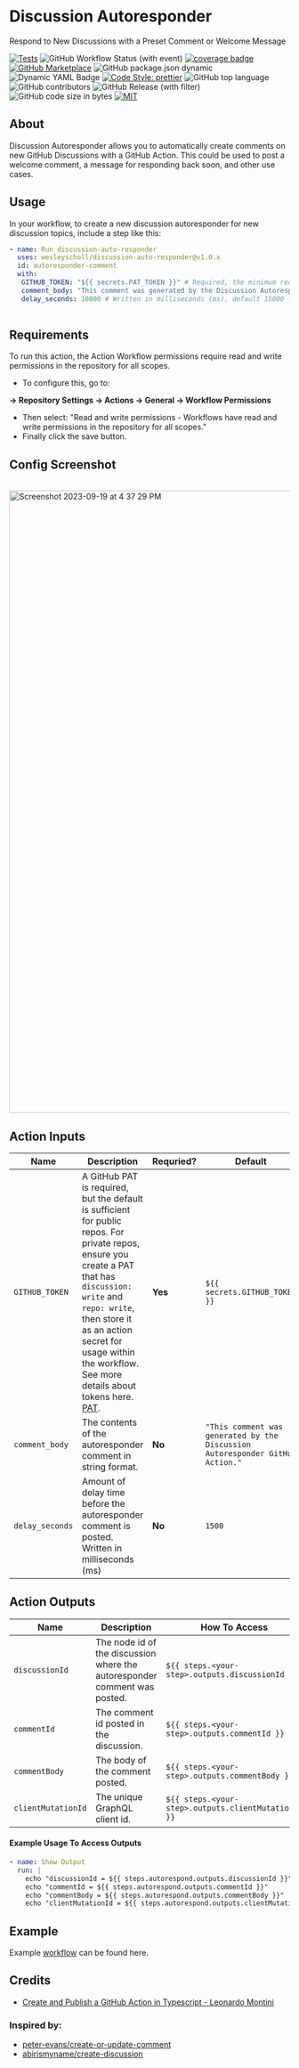 # Discussion Autoresponder

Respond to New Discussions with a Preset Comment or Welcome Message

[![Tests](https://img.shields.io/badge/tests-passing-gree.svg?logo=typescript&colorA=24292e&logoColor=white)](https://github.com/wesleyscholl/discussion-auto-responder/blob/main/src/__tests__/index.test.ts)  ![GitHub Workflow Status (with event)](https://img.shields.io/github/actions/workflow/status/wesleyscholl/discussion-auto-responder/.github%2Fworkflows%2Fnode.js.yml?colorA=24292e&logo=github)  [![coverage badge](https://img.shields.io/endpoint?url=https://gist.githubusercontent.com/wesleyscholl/10f0b77400703c4a65f38434106adf2d/raw/aee6dc5c13c440ca5606fa0081512251a01e9ffd/discussion-auto-responder__heads_main.json?&colorA=24292e&label=test%20coverage)](https://gist.github.com/wesleyscholl/10f0b77400703c4a65f38434106adf2d)  [![GitHub Marketplace](https://img.shields.io/badge/marketplace-Discussion%20Auto%20Responder-blue.svg?colorA=24292e&colorB=7F00FF&style=flat&longCache=true&logo=githubactions&logoColor=white)](https://github.com/marketplace/actions/discussion-auto-responder) ![GitHub package.json dynamic](https://img.shields.io/github/package-json/name/wesleyscholl/discussion-auto-responder?colorA=24292e&colorB=7F00FF&logo=github) ![Dynamic YAML Badge](https://img.shields.io/badge/dynamic/yaml?url=https%3A%2F%2Fraw.githubusercontent.com%2Fwesleyscholl%2Fdiscussion-auto-responder%2Fmain%2F.github%2Fworkflows%2Frespond.yml&query=%24.jobs.autorespond.name&colorA=24292e&colorB=7F00FF&logo=yaml&label=description) [![Code Style: prettier](https://img.shields.io/badge/code_style-prettier-ff69b4.svg?logo=prettier&colorA=24292e&logoColor=white&colorB=7F00FF)](https://github.com/prettier/prettier) ![GitHub top language](https://img.shields.io/github/languages/top/wesleyscholl/discussion-auto-responder?colorA=24292e&colorB=7F00FF&logo=typescript&logoColor=white) ![GitHub contributors](https://img.shields.io/github/contributors/wesleyscholl/discussion-auto-responder?colorA=24292e&colorB=7F00FF&logo=github&logoColor=white) ![GitHub Release (with filter)](https://img.shields.io/github/v/release/wesleyscholl/discussion-auto-responder?colorA=24292e&colorB=7F00FF&logo=github)  ![GitHub code size in bytes](https://img.shields.io/github/languages/code-size/wesleyscholl/discussion-auto-responder?colorA=24292e&colorB=7F00FF&logo=github) [![MIT](https://img.shields.io/badge/license-MIT-blue?colorA=24292e&colorB=7F00FF&logo=github)](https://raw.githubusercontent.com/wesleyscholl/discussion-auto-responder/main/LICENSE)








## About

Discussion Autoresponder allows you to automatically create comments on new GitHub Discussions with a GitHub Action. This could be used to post a welcome comment, a message for responding back soon, and other use cases. 


## Usage

In your workflow, to create a new discussion autoresponder for new discussion topics, include a step like this:


```yaml
- name: Run discussion-auto-responder
  uses: wesleyscholl/discussion-auto-responder@v1.0.x
  id: autoresponder-comment
  with:
   GITHUB_TOKEN: "${{ secrets.PAT_TOKEN }}" # Required, the minimum required: "${{ secrets.GITHUB_TOKEN }}"  
   comment_body: "This comment was generated by the Discussion Autoresponder GitHub Action." # Also optional, this is the default message.
   delay_seconds: 10000 # Written in milliseconds (ms), default 15000 -> 15 seconds.        
       
```


## Requirements

To run this action, the Action Workflow permissions require read and write permissions in the repository for all scopes. 

- To configure this, go to:

**-> Repository Settings
-> Actions
-> General
-> Workflow Permissions**

- Then select: "Read and write permissions - Workflows have read and write permissions in the repository for all scopes."
- Finally click the save button.


## Config Screenshot
<br>
<img width="1118" alt="Screenshot 2023-09-19 at 4 37 29 PM" src="https://github.com/wesleyscholl/discussion-auto-responder/assets/128409641/5fd335d8-e57c-4482-952c-210009a5508a">


## Action Inputs

| Name | Description | Requried? | Default |
| --- | --- | --- | --- |
| `GITHUB_TOKEN` | A GitHub PAT is required, but the default is sufficient for public repos. For private repos, ensure you create a PAT that has `discussion: write` and `repo: write`, then store it as an action secret for usage within the workflow. See more details about tokens here. [PAT](https://docs.github.com/en/authentication/keeping-your-account-and-data-secure/creating-a-personal-access-token). | **Yes** | `${{ secrets.GITHUB_TOKEN }}` | 
| `comment_body` | The contents of the autoresponder comment in string format. | **No** | `"This comment was generated by the Discussion Autoresponder GitHub Action."` |
| `delay_seconds` | Amount of delay time before the autoresponder comment is posted. Written in milliseconds (ms) | **No** | `1500` |



## Action Outputs

| Name | Description | How To Access |
| --- | --- | --- |
| `discussionId` | The node id of the discussion where the autoresponder comment was posted. | `${{ steps.<your-step>.outputs.discussionId }}` |
| `commentId` | The comment id posted in the discussion. | `${{ steps.<your-step>.outputs.commentId }}` |
| `commentBody` | The body of the comment posted. | `${{ steps.<your-step>.outputs.commentBody }}` |
| `clientMutationId` | The unique GraphQL client id. | `${{ steps.<your-step>.outputs.clientMutationId }}` |



#### Example Usage To Access Outputs 
```yml
- name: Show Output
  run: |
    echo "discussionId = ${{ steps.autorespond.outputs.discussionId }}"
    echo "commentId = ${{ steps.autorespond.outputs.commentId }}"
    echo "commentBody = ${{ steps.autorespond.outputs.commentBody }}"
    echo "clientMutationId = ${{ steps.autorespond.outputs.clientMutationId }}"
```




## Example

Example [workflow](https://github.com/wesleyscholl/discussion-auto-responder/blob/main/.github/workflows/respond.yml) can be found here.



## Credits

- [Create and Publish a GitHub Action in Typescript - Leonardo Montini](https://leonardomontini.dev/typescript-github-action)

### Inspired by:
- [peter-evans/create-or-update-comment](https://github.com/peter-evans/create-or-update-comment)
- [abirismyname/create-discussion](https://github.com/abirismyname/create-discussion)
